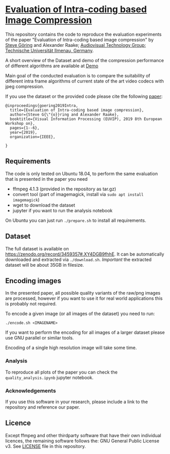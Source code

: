 # [Evaluation of Intra-coding based Image Compression](https://telecommunication-telemedia-assessment.github.io/image_compression/)
This repository contains the code to reproduce the evaluation experiments of the paper "Evaluation of Intra-coding based image compression" by [Steve Göring](https://stg7.github.io/) and Alexander Raake; [Audiovisual Technology Group; Technische Universität Ilmenau, Germany](https://www.tu-ilmenau.de/en/audio-visual-technology/).

A short overview of the Dataset and demo of the compression performance of different algorithms are available at [Demo](https://telecommunication-telemedia-assessment.github.io/image_compression/)

Main goal of the conducted evaluation is to compare the suitability of different intra frame algorithms of current state of the art video codecs with jpeg compression.

If you use the dataset or the provided code please cite the following [paper](https://ieeexplore.ieee.org/document/8946162):
```
@inproceedings{goering2019Intra,
  title={Evaluation of Intra-coding based image compression},
  author={Steve G{\"{o}}ring and Alexander Raake},
  booktitle={Visual Information Processing (EUVIP), 2019 8th European Workshop on},
  pages={1--6},
  year={2019},
  organization={IEEE},

}
```

## Requirements

The code is only tested on Ubuntu 18.04, to perform the same evaluation that is presented in the paper you need

* ffmpeg 4.1.3 (provided in the repository as tar.gz)
* convert tool (part of imagemagick, install via `sudo apt install imagemagick`)
* wget to download the dataset
* jupyter if you want to run the analysis notebook

On Ubuntu you can just run `./prepare.sh` to install all requirements.

## Dataset
The full dataset is available on https://zenodo.org/record/3459357#.XY4DGB9fhhE.
It can be automatically downloaded and extracted via `./download.sh`.
*Important* the extracted dataset will be about 35GB in filesize.


## Encoding images
In the presented paper, all possible quality variants of the raw/png images are processed,
however if you want to use it for real world applications this is probably not required.

To encode a given image (or all images of the dataset) you need to run:
```
./encode.sh <IMAGENAME>
```

If you want to perform the encoding for all images of a larger dataset please use GNU parallel or similar tools.

Encoding of a single high resolution image will take some time.

### Analysis
To reproduce all plots of the paper you can check the `quality_analysis.ipynb` jupyter notebook.

### Acknowledgements

If you use this software in your research, please include a link to the repository and reference our paper.

## Licence
Except ffmpeg and other thirdparty software that have their own individual licences, the remaining software follows the:
GNU General Public License v3. See [LICENSE](LICENSE) file in this repository.
